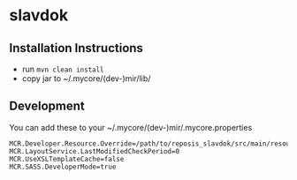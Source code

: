 
# slavdok

## Installation Instructions

* run `mvn clean install`
* copy jar to ~/.mycore/(dev-)mir/lib/

## Development

You can add these to your ~/.mycore/(dev-)mir/.mycore.properties
```
MCR.Developer.Resource.Override=/path/to/reposis_slavdok/src/main/resources
MCR.LayoutService.LastModifiedCheckPeriod=0
MCR.UseXSLTemplateCache=false
MCR.SASS.DeveloperMode=true
```